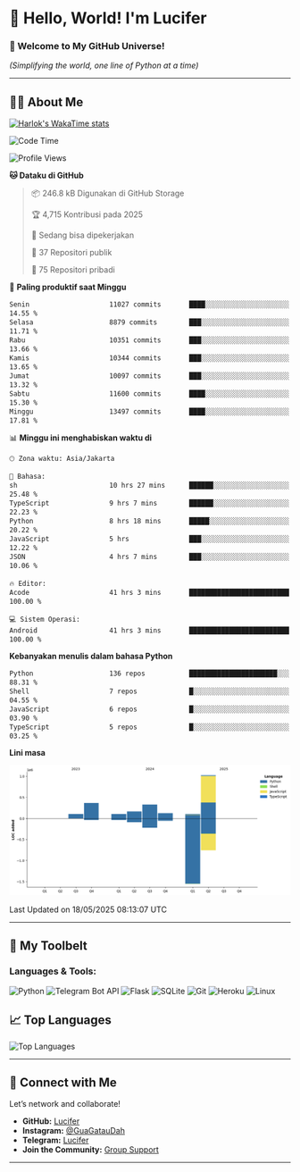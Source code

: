 # 👋 Hello, World! I'm Lucifer 

### 🚀 Welcome to My GitHub Universe!  
*(Simplifying the world, one line of Python at a time)*  

---

## 🧑‍💻 About Me


[![Harlok's WakaTime stats](https://github-readme-stats.vercel.app/api/wakatime?username=LuciferReborns)](https://github.com/jonesroot/github-readme-stats)


<!--START_SECTION:waka-->
![Code Time](http://img.shields.io/badge/Code%20Time-205%20hrs%2033%20mins-blue)

![Profile Views](http://img.shields.io/badge/Profil%20dilihat-12-blue)

**🐱 Dataku di GitHub** 

> 📦 246.8 kB Digunakan di GitHub Storage 
 > 
> 🏆 4,715 Kontribusi pada 2025
 > 
> 💼 Sedang bisa dipekerjakan
 > 
> 📜 37 Repositori publik 
 > 
> 🔑 75 Repositori pribadi 
 > 
📅 **Paling produktif saat Minggu** 

```text
Senin                    11027 commits       ████░░░░░░░░░░░░░░░░░░░░░   14.55 % 
Selasa                   8879 commits        ███░░░░░░░░░░░░░░░░░░░░░░   11.71 % 
Rabu                     10351 commits       ███░░░░░░░░░░░░░░░░░░░░░░   13.66 % 
Kamis                    10344 commits       ███░░░░░░░░░░░░░░░░░░░░░░   13.65 % 
Jumat                    10097 commits       ███░░░░░░░░░░░░░░░░░░░░░░   13.32 % 
Sabtu                    11600 commits       ████░░░░░░░░░░░░░░░░░░░░░   15.30 % 
Minggu                   13497 commits       ████░░░░░░░░░░░░░░░░░░░░░   17.81 % 
```


📊 **Minggu ini menghabiskan waktu di** 

```text
🕑︎ Zona waktu: Asia/Jakarta

💬 Bahasa: 
sh                       10 hrs 27 mins      ██████░░░░░░░░░░░░░░░░░░░   25.48 % 
TypeScript               9 hrs 7 mins        ██████░░░░░░░░░░░░░░░░░░░   22.23 % 
Python                   8 hrs 18 mins       █████░░░░░░░░░░░░░░░░░░░░   20.22 % 
JavaScript               5 hrs               ███░░░░░░░░░░░░░░░░░░░░░░   12.22 % 
JSON                     4 hrs 7 mins        ███░░░░░░░░░░░░░░░░░░░░░░   10.06 % 

🔥 Editor: 
Acode                    41 hrs 3 mins       █████████████████████████   100.00 % 

💻 Sistem Operasi: 
Android                  41 hrs 3 mins       █████████████████████████   100.00 % 
```

**Kebanyakan menulis dalam bahasa Python** 

```text
Python                   136 repos           ██████████████████████░░░   88.31 % 
Shell                    7 repos             █░░░░░░░░░░░░░░░░░░░░░░░░   04.55 % 
JavaScript               6 repos             █░░░░░░░░░░░░░░░░░░░░░░░░   03.90 % 
TypeScript               5 repos             █░░░░░░░░░░░░░░░░░░░░░░░░   03.25 % 
```



**Lini masa**

![Lines of Code chart](https://raw.githubusercontent.com/jonesroot/jonesroot/main/assets/bar_graph.png)


 Last Updated on 18/05/2025 08:13:07 UTC
<!--END_SECTION:waka-->

---


## 🧰 My Toolbelt  

### Languages & Tools:  
![Python](https://img.shields.io/badge/-Python-3776AB?style=flat-square&logo=python&logoColor=white) ![Telegram Bot API](https://img.shields.io/badge/-Telegram%20Bot%20API-2CA5E0?style=flat-square&logo=telegram&logoColor=white) ![Flask](https://img.shields.io/badge/-Flask-000000?style=flat-square&logo=flask&logoColor=white) ![SQLite](https://img.shields.io/badge/-SQLite-003B57?style=flat-square&logo=sqlite&logoColor=white) ![Git](https://img.shields.io/badge/-Git-F05032?style=flat-square&logo=git&logoColor=white) ![Heroku](https://img.shields.io/badge/-Heroku-430098?style=flat-square&logo=heroku&logoColor=white) ![Linux](https://img.shields.io/badge/-Linux-FCC624?style=flat-square&logo=linux&logoColor=black)  


## 📈 Top Languages

![Top Languages](https://github-readme-stats.vercel.app/api/top-langs/?username=jonesroot&layout=compact&theme=tokyonight)  

---


## 🔗 Connect with Me  

Let’s network and collaborate!  
- **GitHub:** [Lucifer](https://github.com/jonesroot/jonesroot/blob/main/README.md)  
- **Instagram:** [@GuaGatauDah](https://instagram.com/guagataudah)  
- **Telegram:** [Lucifer](https://t.me/LuciferReborns)  
- **Join the Community:** [Group Support](https://t.me/GokilSupport)

---
